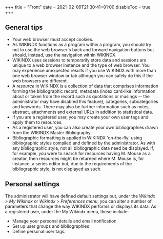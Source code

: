 +++
title = "Front"
date = 2021-02-09T21:30:41+01:00
disableToc = true
+++

## General tips

* Your web browser must accept cookies.
* As WIKINDX functions as a program within a program, you should try not to use the web browser's back and forward navigation buttons but should, instead, use the navigation within WIKINDX.
* WIKINDX uses sessions to temporarily store data and sessions are unique to a web browser instance and the type of web browser.  You may experience unexpected results if you use WIKINDX with more than one web browser window or tab although you can safely do this if the web browsers are different.
* A _resource_ in WIKINDX is a collection of data that comprises information forming the bibliographic record, metadata (index card-like information about or taken from the record such as quotations or musings -- the administrator may have disabled this feature), categories, subcategories and keywords. There may also be further information such as notes, abstract, attachments and external URLs in addition to statistical data.
* If you are a registered user, you may create your own user tags and apply them to resources.
* As a registered user, you can also create your own bibliographies drawn from the WIKINDX Master Bibliography.
* Bibliographic formatting is applied in WIKINDX 'on-the-fly' using bibliographic styles compiled and defined by the administrator.  As with any bibliographic style, not all bibliographic data need be displayed. If, for example, you were to search for resources having M. Mouse as a creator, then resources might be returned where M. Mouse is, for instance, a series editor but, due to the requirements of the bibliographic style, is not displayed as such.


## Personal settings

The administrator will have defined default settings but, under the _Wikindx > My Wikindx_ or _Wikindx > Preferences menu_, you can alter a number of parameters that change the way WIKINDX performs or displays its data. As a registered user, under the My Wikindx menu, these include:

* Manage your personal details and email notification
* Set up user groups and bibliographies
* Define personal user tags.
